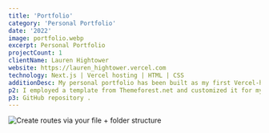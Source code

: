 ```yaml
---
title: 'Portfolio'
category: 'Personal Portfolio'
date: '2022'
image: portfolio.webp
excerpt: Personal Portfolio
projectCount: 1
clientName: Lauren Hightower
website: https://lauren_hightower.vercel.com
technology: Next.js | Vercel hosting | HTML | CSS 
additionDesc: My personal portfolio has been built as my first Vercel-hosted site using Next.Js.
p2: I employed a template from Themeforest.net and customized it for my use. 
p3: GitHub repository .
---
```


![Create routes via your file + folder structure](1.jpg)
